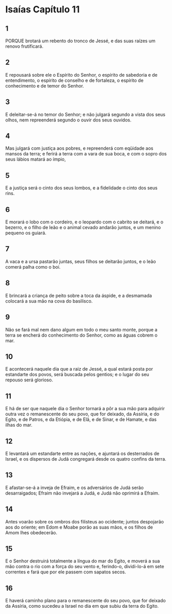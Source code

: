 # Isaías Capítulo 11

## 1
PORQUE brotará um rebento do tronco de Jessé, e das suas raízes um renovo frutificará.

## 2
E repousará sobre ele o Espírito do Senhor, o espírito de sabedoria e de entendimento, o espírito de conselho e de fortaleza, o espírito de conhecimento e de temor do Senhor.

## 3
E deleitar-se-á no temor do Senhor; e não julgará segundo a vista dos seus olhos, nem repreenderá segundo o ouvir dos seus ouvidos.

## 4
Mas julgará com justiça aos pobres, e repreenderá com eqüidade aos mansos da terra; e ferirá a terra com a vara de sua boca, e com o sopro dos seus lábios matará ao ímpio,

## 5
E a justiça será o cinto dos seus lombos, e a fidelidade o cinto dos seus rins.

## 6
E morará o lobo com o cordeiro, e o leopardo com o cabrito se deitará, e o bezerro, e o filho de leão e o animal cevado andarão juntos, e um menino pequeno os guiará.

## 7
A vaca e a ursa pastarão juntas, seus filhos se deitarão juntos, e o leão comerá palha como o boi.

## 8
E brincará a criança de peito sobre a toca da áspide, e a desmamada colocará a sua mão na cova do basilisco.

## 9
Não se fará mal nem dano algum em todo o meu santo monte, porque a terra se encherá do conhecimento do Senhor, como as águas cobrem o mar.

## 10
E acontecerá naquele dia que a raiz de Jessé, a qual estará posta por estandarte dos povos, será buscada pelos gentios; e o lugar do seu repouso será glorioso.

## 11
E há de ser que naquele dia o Senhor tornará a pôr a sua mão para adquirir outra vez o remanescente do seu povo, que for deixado, da Assíria, e do Egito, e de Patros, e da Etiópia, e de Elã, e de Sinar, e de Hamate, e das ilhas do mar.

## 12
E levantará um estandarte entre as nações, e ajuntará os desterrados de Israel, e os dispersos de Judá congregará desde os quatro confins da terra.

## 13
E afastar-se-á a inveja de Efraim, e os adversários de Judá serão desarraigados; Efraim não invejará a Judá, e Judá não oprimirá a Efraim.

## 14
Antes voarão sobre os ombros dos filisteus ao ocidente; juntos despojarão aos do oriente; em Edom e Moabe porão as suas mãos, e os filhos de Amom lhes obedecerão.

## 15
E o Senhor destruirá totalmente a língua do mar do Egito, e moverá a sua mão contra o rio com a força do seu vento e, ferindo-o, dividi-lo-á em sete correntes e fará que por ele passem com sapatos secos.

## 16
E haverá caminho plano para o remanescente do seu povo, que for deixado da Assíria, como sucedeu a Israel no dia em que subiu da terra do Egito.

